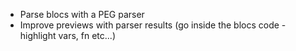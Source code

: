 
* Parse blocs with a PEG parser
* Improve previews with parser results (go inside the blocs code - highlight vars, fn etc...)
